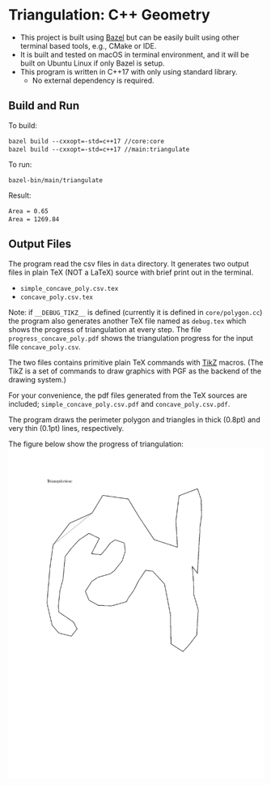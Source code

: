 # Triangulation: C++ Geometry

* This project is built using [Bazel](https://bazel.build/) but can be easily built using other
terminal based tools, e.g., CMake or IDE.
* It is built and tested on macOS in terminal environment, and it will be built on Ubuntu Linux
if only Bazel is setup.
* This program is written in C++17 with only using standard library.
    - No external dependency is required.

## Build and Run

To build:
```shell
bazel build --cxxopt=-std=c++17 //core:core
bazel build --cxxopt=-std=c++17 //main:triangulate
```

To run:
```shell
bazel-bin/main/triangulate
```

Result:
```shell
Area = 0.65
Area = 1269.84
```

## Output Files

The program read the csv files in `data` directory.
It generates two output files in plain TeX (NOT a LaTeX) source with brief print out in the terminal.

* `simple_concave_poly.csv.tex`
* `concave_poly.csv.tex`

Note: if `__DEBUG_TIKZ__` is defined (currently it is defined in `core/polygon.cc`) the program
also generates another TeX file named as `debug.tex` which shows the progress of triangulation
at every step.  The file `progress_concave_poly.pdf` shows the triangulation progress for
the input file `concave_poly.csv`.

The two files contains primitive plain TeX commands with [TikZ](https://github.com/pgf-tikz/pgf) macros.
(The TikZ is a set of commands to draw graphics with PGF as the backend of the drawing system.)

For your convenience, the pdf files generated from the TeX sources are included;
`simple_concave_poly.csv.pdf` and `concave_poly.csv.pdf`.

The program draws the perimeter polygon and triangles in thick (0.8pt) and very thin (0.1pt)
lines, respectively.

The figure below show the progress of triangulation:
![Progress](progress.gif)
